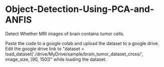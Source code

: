 # Object-Detection-Using-PCA-and-ANFIS
Detect Whether MRI images of brain contains tumor cells.

Paste the code to a google colab and upload the dataset to a google drive.
Edit the google drive link to "dataset = load_dataset('./drive/MyDrive/sample/brain_tumor_dataset_cross/', image_size, [90, 150])" while loading the dataset.

